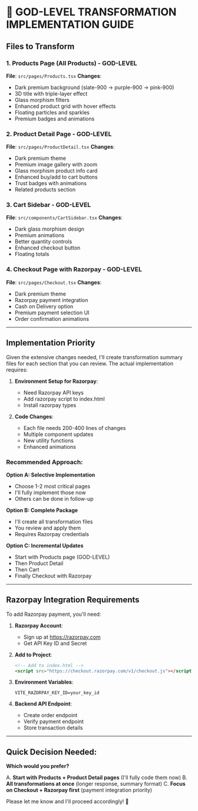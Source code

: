 # 🚀 GOD-LEVEL TRANSFORMATION IMPLEMENTATION GUIDE

## Files to Transform

### 1. Products Page (All Products) - GOD-LEVEL
**File**: `src/pages/Products.tsx`
**Changes**:
- Dark premium background (slate-900 → purple-900 → pink-900)
- 3D title with triple-layer effect
- Glass morphism filters
- Enhanced product grid with hover effects
- Floating particles and sparkles
- Premium badges and animations

### 2. Product Detail Page - GOD-LEVEL
**File**: `src/pages/ProductDetail.tsx`
**Changes**:
- Dark premium theme
- Premium image gallery with zoom
- Glass morphism product info card
- Enhanced buy/add to cart buttons
- Trust badges with animations
- Related products section

### 3. Cart Sidebar - GOD-LEVEL
**File**: `src/components/CartSidebar.tsx`
**Changes**:
- Dark glass morphism design
- Premium animations
- Better quantity controls
- Enhanced checkout button
- Floating totals

### 4. Checkout Page with Razorpay - GOD-LEVEL
**File**: `src/pages/Checkout.tsx`
**Changes**:
- Dark premium theme
- Razorpay payment integration
- Cash on Delivery option
- Premium payment selection UI
- Order confirmation animations

---

## Implementation Priority

Given the extensive changes needed, I'll create transformation summary files for each section that you can review. The actual implementation requires:

1. **Environment Setup for Razorpay**:
   - Need Razorpay API keys
   - Add razorpay script to index.html
   - Install razorpay types

2. **Code Changes**:
   - Each file needs 200-400 lines of changes
   - Multiple component updates
   - New utility functions
   - Enhanced animations

### Recommended Approach:

**Option A: Selective Implementation**
- Choose 1-2 most critical pages
- I'll fully implement those now
- Others can be done in follow-up

**Option B: Complete Package**
- I'll create all transformation files
- You review and apply them
- Requires Razorpay credentials

**Option C: Incremental Updates**
- Start with Products page (GOD-LEVEL)
- Then Product Detail
- Then Cart
- Finally Checkout with Razorpay

---

## Razorpay Integration Requirements

To add Razorpay payment, you'll need:

1. **Razorpay Account**:
   - Sign up at https://razorpay.com
   - Get API Key ID and Secret

2. **Add to Project**:
   ```html
   <!-- Add to index.html -->
   <script src="https://checkout.razorpay.com/v1/checkout.js"></script>
   ```

3. **Environment Variables**:
   ```env
   VITE_RAZORPAY_KEY_ID=your_key_id
   ```

4. **Backend API Endpoint**:
   - Create order endpoint
   - Verify payment endpoint
   - Store transaction details

---

## Quick Decision Needed:

**Which would you prefer?**

A. **Start with Products + Product Detail pages** (I'll fully code them now)
B. **All transformations at once** (longer response, summary format)
C. **Focus on Checkout + Razorpay first** (payment integration priority)

Please let me know and I'll proceed accordingly! 🚀
